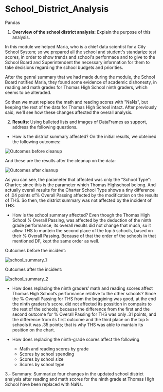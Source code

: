 # School_District_Analysis
Pandas

1. **Overview of the school district analysis:** Explain the purpose of this analysis.

In this module we helped Maria, who is a chief data scientist for a City School System; so we prepared all the school and student's standarize test scores, in order to show trends and school's performace and to give to the School Board and Superintendent the necessary information for them to take decisions regarding the school budgets and priorities.

After the genral summary that we had made during the module, the School Board notified Maria, they found some evidence of academic dishonesty, in reading and math grades for Thomas High School ninth graders, which seems to be alteraded.

So then we must replace the math and reading scores with "NaNs", but keeping the rest of the data for Thomas High School intact. After previously said, we'll see how these changes affected the overall analysis.

2. **Results**: Using bulleted lists and images of DataFrames as support, address the following questions.

  - How is the district summary affected?
On the initial results, we obteined the following outcomes:

![Outcomes before cleanup](https://user-images.githubusercontent.com/90433064/137658905-e68cd2e1-bf0c-46cd-8215-50907c16598c.png)

And these are the results after the cleanup on the data:

![Outcomes after cleanup](https://user-images.githubusercontent.com/90433064/137659002-755e4030-f946-4eba-8d44-38e8b9494c80.png)

As you can see, the parameter that affected was only the "School Type": Charter; since this is the parameter which Thomas Highschool belong. And actually overall results for the Charter School Type shows a tiny difference of .04 points of% Overall Passing affected by the modification on the results of THS. So then, the district summary was not affected by the incident of THS.

  - How is the school summary affected?
Even though the Thomas High School % Overall Passing, was affected by the deduction of the ninth grade performance; its overall results did not change that much, so it allow THS to mantein the second place of the top 5 schools, based on their % Overall Passing. Because of that  the order of the schools in that mentioned DF, kept the same order as well.

Outcomes before the incident:

![school_summary_1](https://user-images.githubusercontent.com/90433064/137666293-32871276-12e2-42de-971d-7d6753fd69ea.png)

Outcomes after the incident:

![school_summary_2](https://user-images.githubusercontent.com/90433064/137666324-970ae83f-7061-46e7-97df-02e0f2623b9f.png)

  - How does replacing the ninth graders’ math and reading scores affect Thomas High School’s performance relative to the other schools?
Since the % Overall Passing for THS from the beggining was good, at the end the ninth graders's score, did not affected its possition in compairs to the rest of the schools; because the difference from the first and the second outcome for % Overall Passing for THS was only .31 points, and the difference from its first outcome and the third place on the top 5 schools it was .35 points; that is why THS was able to mantain its position on the chart.

  - How does replacing the ninth-grade scores affect the following:
      - Math and reading scores by grade
      - Scores by school spending
      - Scores by school size
      - Scores by school type

3.- Summary: Summarize four changes in the updated school district analysis after reading and math scores for the ninth grade at Thomas High School have been replaced with NaNs.
